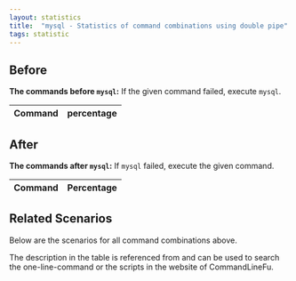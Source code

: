 ```yaml
---
layout: statistics
title:  "mysql - Statistics of command combinations using double pipe"
tags: statistic
---
```


## Before

__The commands before `mysql`:__ If the given command failed, execute `mysql`.

| Command | percentage |
|--------|--------|



## After

__The commands after `mysql`:__ If `mysql` failed, execute the given command.

| Command | Percentage | 
|-------|--------|



## Related Scenarios

Below are the scenarios for all command combinations above.

The description in the table is referenced from and can be used to search the one-line-command or the scripts in the website of CommandLineFu.




